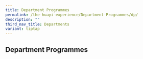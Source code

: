 ```yaml
---
title: Department Programmes
permalink: /the-huayi-experience/Department-Programmes/dp/
description: ""
third_nav_title: Departments
variant: tiptap
---
```

<h2>Department Programmes</h2>
<p></p>
<p></p>
<p></p>
<p>
<br>
</p>
<p></p>
<p></p>
<p></p>
<p>
<br>
</p>
<p></p>
<p></p>
<p></p>
